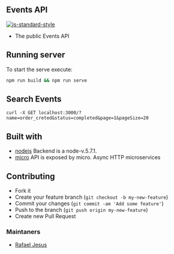 ## Events API

[![js-standard-style](https://cdn.rawgit.com/feross/standard/master/badge.svg)](https://github.com/rafaeljesus/events-api)

* The public Events API

## Running server
To start the serve execute:
```bash
npm run build && npm run serve
```

## Search Events
`curl -X GET localhost:3000/?name=order_creted&status=completed&page=1&pageSize=20`

## Built with
- [nodejs](https://https://nodejs.org) Backend is a node-v.5.7.1.
- [micro](https://github.com/zeithq/micro) API is exposed by micro. Async HTTP microservices

## Contributing
- Fork it
- Create your feature branch (`git checkout -b my-new-feature`)
- Commit your changes (`git commit -am 'Add some feature'`)
- Push to the branch (`git push origin my-new-feature`)
- Create new Pull Request

### Maintaners

* [Rafael Jesus](https://github.com/rafaeljesus)
